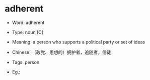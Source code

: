 # adherent

- Word: adherent

- Type: noun [C]
- Meaning: a person who supports a political party or set of ideas
- Chinese: （政党、思想的）拥护者，追随者，信徒
- Tags: person
- Eg.: 

